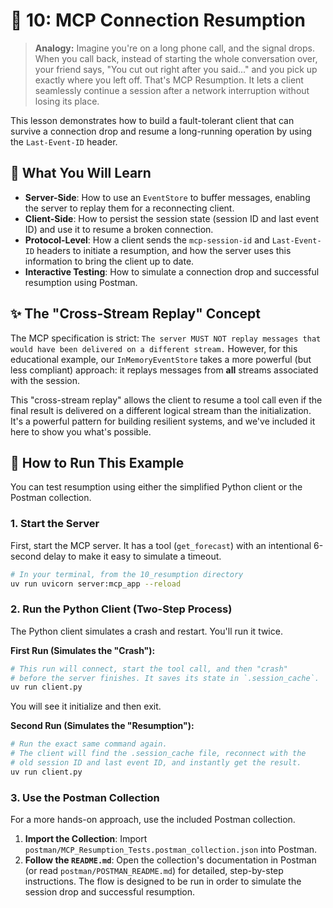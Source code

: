 # 🔄 10: MCP Connection Resumption

> **Analogy:** Imagine you're on a long phone call, and the signal drops. When you call back, instead of starting the whole conversation over, your friend says, "You cut out right after you said..." and you pick up exactly where you left off. That's MCP Resumption. It lets a client seamlessly continue a session after a network interruption without losing its place.

This lesson demonstrates how to build a fault-tolerant client that can survive a connection drop and resume a long-running operation by using the `Last-Event-ID` header.

## 🎯 What You Will Learn

-   **Server-Side**: How to use an `EventStore` to buffer messages, enabling the server to replay them for a reconnecting client.
-   **Client-Side**: How to persist the session state (session ID and last event ID) and use it to resume a broken connection.
-   **Protocol-Level**: How a client sends the `mcp-session-id` and `Last-Event-ID` headers to initiate a resumption, and how the server uses this information to bring the client up to date.
-   **Interactive Testing**: How to simulate a connection drop and successful resumption using Postman.

## ✨ The "Cross-Stream Replay" Concept

The MCP specification is strict: `The server MUST NOT replay messages that would have been delivered on a different stream.` However, for this educational example, our `InMemoryEventStore` takes a more powerful (but less compliant) approach: it replays messages from **all** streams associated with the session.

This "cross-stream replay" allows the client to resume a tool call even if the final result is delivered on a different logical stream than the initialization. It's a powerful pattern for building resilient systems, and we've included it here to show you what's possible.

## 🚀 How to Run This Example

You can test resumption using either the simplified Python client or the Postman collection.

### 1. Start the Server

First, start the MCP server. It has a tool (`get_forecast`) with an intentional 6-second delay to make it easy to simulate a timeout.

```bash
# In your terminal, from the 10_resumption directory
uv run uvicorn server:mcp_app --reload
```

### 2. Run the Python Client (Two-Step Process)

The Python client simulates a crash and restart. You'll run it twice.

**First Run (Simulates the "Crash"):**

```bash
# This run will connect, start the tool call, and then "crash"
# before the server finishes. It saves its state in `.session_cache`.
uv run client.py
```

You will see it initialize and then exit.

**Second Run (Simulates the "Resumption"):**

```bash
# Run the exact same command again.
# The client will find the .session_cache file, reconnect with the
# old session ID and last event ID, and instantly get the result.
uv run client.py
```

### 3. Use the Postman Collection

For a more hands-on approach, use the included Postman collection.

1.  **Import the Collection**: Import `postman/MCP_Resumption_Tests.postman_collection.json` into Postman.
2.  **Follow the `README.md`**: Open the collection's documentation in Postman (or read `postman/POSTMAN_README.md`) for detailed, step-by-step instructions. The flow is designed to be run in order to simulate the session drop and successful resumption.
